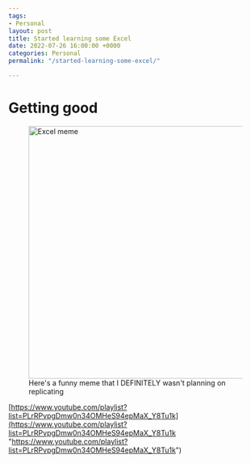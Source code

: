 ```yaml
---
tags:
- Personal
layout: post
title: Started learning some Excel
date: 2022-07-26 16:00:00 +0000
categories: Personal
permalink: "/started-learning-some-excel/"

---
```

# Getting good
<figure><img src="https://cdn.discordapp.com/attachments/993410728088305734/1001855739003936778/c58c707c4e9ca883dc84c422ff936039.jpg" alt="Excel meme" style="width:500px;"> <figcaption>Here's a funny meme that I DEFINITELY wasn't planning on replicating</figcaption> </figure>

[https://www.youtube.com/playlist?list=PLrRPvpgDmw0n34OMHeS94epMaX_Y8Tu1k](https://www.youtube.com/playlist?list=PLrRPvpgDmw0n34OMHeS94epMaX_Y8Tu1k "https://www.youtube.com/playlist?list=PLrRPvpgDmw0n34OMHeS94epMaX_Y8Tu1k")